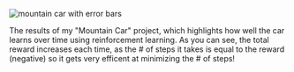 ![mountain car with error bars](https://github.com/jakebreid/Reinforcement-Learning-Mountain-Car/assets/158000215/28aaa48f-744d-4a27-99a5-f153152bf8ba)

The results of my "Mountain Car" project, which highlights how well the car learns over time using 
reinforcement learning. As you can see, the total reward increases each time, as
the # of steps it takes is equal to the reward (negative) so it gets very efficent 
at minimizing the # of steps! 
